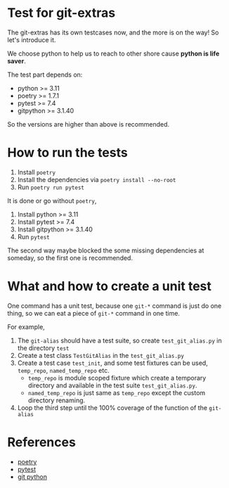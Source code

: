 # Test for git-extras
The git-extras has its own testcases now, and the more is on the way! So let's introduce it.

We choose python to help us to reach to other shore cause **python is life saver**.

The test part depends on:

* python >= 3.11
* poetry >= 1.7.1
* pytest >= 7.4
* gitpython >= 3.1.40

So the versions are higher than above is recommended.

# How to run the tests
1. Install `poetry`
2. Install the dependencies via `poetry install --no-root`
3. Run `poetry run pytest`

It is done or go without `poetry`,

1. Install python >= 3.11
2. Install pytest >= 7.4
3. Install gitpython >= 3.1.40
4. Run `pytest`

The second way maybe blocked the some missing dependencies at someday, so the first one is recommended.

# What and how to create a unit test
One command has a unit test, because one `git-*` command is just do one thing, so we can eat a piece of `git-*` command in one time.

For example,

1. The `git-alias` should have a test suite, so create `test_git_alias.py` in the directory `test`
2. Create a test class `TestGitAlias` in the `test_git_alias.py`
3. Create a test case `test_init`, and some test fixtures can be used, `temp_repo`, `named_temp_repo` etc.
    * `temp_repo` is module scoped fixture which create a temporary directory and available in the test suite `test_git_alias.py`.
    * `named_temp_repo` is just same as `temp_repo` except the custom directory renaming.
4. Loop the third step until the 100% coverage of the function of the `git-alias`

# References
* [poetry](https://github.com/python-poetry/poetry)
* [pytest](https://github.com/pytest-dev/pytest/)
* [git python](https://github.com/gitpython-developers/GitPython)

